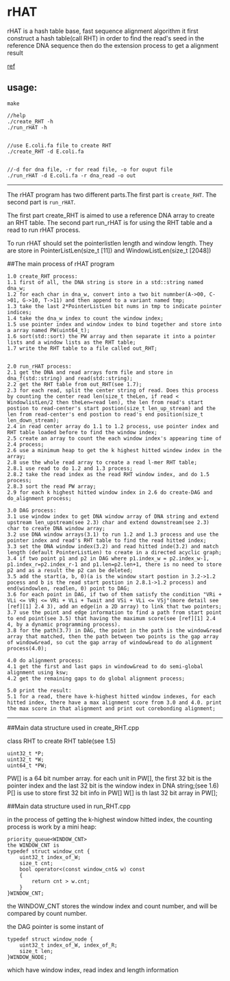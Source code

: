 # rHAT

rHAT is a hash table base, fast sequence alignment algorithm
it first construct a hash table(call RHT) in order to find the read's seed in the reference DNA sequence
then do the extension process to get a alignment result

[ref][1]


## usage:
```
make

//help
./create_RHT -h
./run_rHAT -h


//use E.coli.fa file to create RHT
./create_RHT -d E.coli.fa


//-d for dna file, -r for read file, -o for ouput file
./run_rHAT -d E.coli.fa -r dna_read -o out

```


-------

The rHAT program has two different parts.The first part is `create_RHT`. The second part is `run_rHAT`.

The first part create_RHT is aimed to use a reference DNA array to create an RHT table.
The second part run_rHAT is for using the RHT table and a read to run rHAT process.

To run rHAT should set the pointerlistlen length and window length. They are store in PointerListLen(size_t [11]) and WindowListLen(size_t [2048])

##The main process of rHAT program 
```
1.0 create_RHT process:
1.1 first of all, the DNA string is store in a std::string named dna_w;
1.2 for each char in dna_w, convert into a two bit numnber(A->00, C->01, G->10, T->11) and then append to a variant named tmp;
1.3 take the last 2*PointerListLen bit nums in tmp to indicate pointer indices;
1.4 take the dna_w index to count the window index;
1.5 use pointer index and window index to bind together and store into a array named PW(uint64_t);
1.6 sort(std::sort) the PW array and then separate it into a pointer lists and a window lists as the RHT table;
1.7 write the RHT table to a file called out_RHT;


2.0 run_rHAT process:
2.1 get the DNA and read arrays form file and store in dna_f(std::string) and read(std::string);
2.2 get the RHT table from out_RHT(see 1.7);
2.3 for each read, split the center string of read. Does this process by counting the center read len(size_t theLen, if read < WindowlistLen/2 then theLen=read len), the len from read's start postion to read-center's start postion(size_t len_up_stream) and the len from read-center's end postion to read's end position(size_t len_down_stream);
2.4 in read center array do 1.1 to 1.2 process, use pointer index and RHT table loaded before to find the window index;
2.5 create an array to count the each window index's appearing time of 2.4 process;
2.6 use a minimum heap to get the k highest hitted windew index in the array;
2.8 use the whole read array to create a read l-mer RHT table;
2.8.1 use read to do 1.2 and 1.3 process;
2.8.2 take the read index as the read RHT window index, and do 1.5 process;
2.8.3 sort the read PW array;
2.9 for each k highest hitted window index in 2.6 do create-DAG and do_alignment process;

3.0 DAG process:
3.1 use window index to get DNA window array of DNA string and extend upstream len_upstream(see 2.3) char and extend downstream(see 2.3) char to create DNA window array;
3.2 use DNA window arrays(3.1) to run 1.2 and 1.3 process and use the pointer index and read's RHT table to find the read hitted index;
3.3 set the DNA window index(3.2) and read hitted inde(3.2) and match length (default PointerListLen) to create in a directed acyclic graph;
3.4 if two point p1 and p2 in DAG where p1.index_w = p2.index_w-1, p1.index_r=p2.index_r-1 and p1.len=p2.len+1, there is no need to store p2 and as a result the p2 can be deleted;
3.5 add the start(a, b, 0)(a is the window start postion in 3.2->1.2 pocess and b is the read start postion in 2.8.1->1.2 process) and end(windowlen, readlen, 0) point to DAG;
3.6 for each point in DAG, if two of them satisfy the condition "VRi + VLi <= VRj <= VRi + VLi + Twait and VSi + VLi <= VSj"(more detail see [ref][1] 2.4 3), add an edge(in a 2D array) to link that two pointers;
3.7 use the point and edge information to find a path from start point to end point(see 3.5) that having the maximum score(see [ref][1] 2.4 4, by a dynamic programming process).
3.8 for the path(3.7) in DAG, the point in the path is the window&read array that matched, then the path between two points is the gap array of window&read, so cut the gap array of window&read to do alignment process(4.0);

4.0 do alignment process:
4.1 get the first and last gaps in window&read to do semi-global alignment using ksw;
4.2 get the remaining gaps to do global alignment process;

5.0 print the result:
5.1 for a read, there have k-highest hitted window indexes, for each hitted index, there have a max alignment score from 3.0 and 4.0. print the max score in that alignment and print out corebonding alignment;
```

--------------------------

##Main data structure used in create_RHT.cpp

class RHT to create RHT table(see 1.5)
```
uint32_t *P;
uint32_t *W;
uint64_t *PW;
```
PW[] is a 64 bit number array. for each unit in PW[], the first 32 bit is the pointer index and the last 32 bit is the window index in DNA string;(see 1.6)
P[] is use to store first 32 bit info in PW[]
W[] is th last 32 bit array in PW[];



##Main data structure used in run_RHT.cpp

in the process of getting the k-highest window hitted index, the counting process is work by a mini heap:

```
priority_queue<WINDOW_CNT>
the WINDOW_CNT is 
typedef struct window_cnt {
    uint32_t index_of_W;
    size_t cnt;
    bool operator<(const window_cnt& w) const
    {
        return cnt > w.cnt;
    }
}WINDOW_CNT;
```
the WINDOW_CNT stores the window index and count number, and will be compared by count number.

the DAG pointer is some instant of 
```
typedef struct window_node {
    uint32_t index_of_W, index_of_R;
    size_t len;
}WINDOW_NODE;
```
which have window index, read index and length information


[1]: http://bioinformatics.oxfordjournals.org/content/early/2016/01/09/bioinformatics.btv662.full#abstract-1
